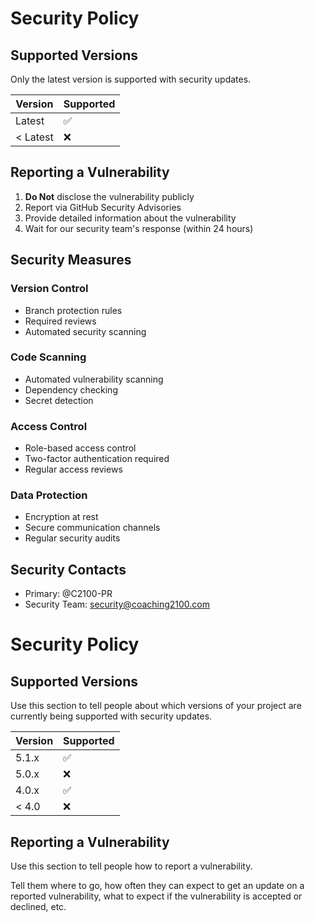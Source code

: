 # Security Policy

## Supported Versions

Only the latest version is supported with security updates.

| Version | Supported          |
| ------- | ------------------ |
| Latest  | :white_check_mark: |
| < Latest| :x:                |

## Reporting a Vulnerability

1. **Do Not** disclose the vulnerability publicly
2. Report via GitHub Security Advisories
3. Provide detailed information about the vulnerability
4. Wait for our security team's response (within 24 hours)

## Security Measures

### Version Control
- Branch protection rules
- Required reviews
- Automated security scanning

### Code Scanning
- Automated vulnerability scanning
- Dependency checking
- Secret detection

### Access Control
- Role-based access control
- Two-factor authentication required
- Regular access reviews

### Data Protection
- Encryption at rest
- Secure communication channels
- Regular security audits

## Security Contacts

- Primary: @C2100-PR
- Security Team: security@coaching2100.com

# Security Policy

## Supported Versions

Use this section to tell people about which versions of your project are
currently being supported with security updates.

| Version | Supported          |
| ------- | ------------------ |
| 5.1.x   | :white_check_mark: |
| 5.0.x   | :x:                |
| 4.0.x   | :white_check_mark: |
| < 4.0   | :x:                |

## Reporting a Vulnerability

Use this section to tell people how to report a vulnerability.

Tell them where to go, how often they can expect to get an update on a
reported vulnerability, what to expect if the vulnerability is accepted or
declined, etc.
